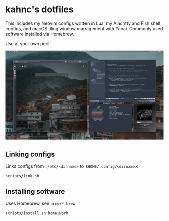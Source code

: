 # kahnc's dotfiles

This includes my Neovim configs written in Lua, my Alacritty and Fish shell configs, and macOS tiling window management with Yabai. Commonly used software installed via Homebrew.

Use at your own peril!

![飯](./media/rice2.jpg)

## Linking configs

Links configs from `./etc/<dirname>` to `$HOME/.config/<dirname>`:

```
scripts/link.sh
```

## Installing software

Uses Homebrew, see `brew/*.brew` 

```
scripts/install.sh home|work
```

